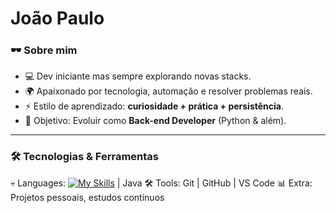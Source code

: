 #  João Paulo  


### 🕶️ Sobre mim  
- 💻 Dev iniciante mas sempre explorando novas stacks.  
- 🌍 Apaixonado por tecnologia, automação e resolver problemas reais.  
- ⚡ Estilo de aprendizado: **curiosidade + prática + persistência**.  
- 🎯 Objetivo: Evoluir como **Back-end Developer** (Python & além).  

---

### 🛠️ Tecnologias & Ferramentas  

💀 Languages: [![My Skills](https://skillicons.dev/icons?i=PY)](https://skillicons.dev) | Java 
🛠 Tools: Git | GitHub | VS Code
📊 Extra: Projetos pessoais, estudos contínuos
